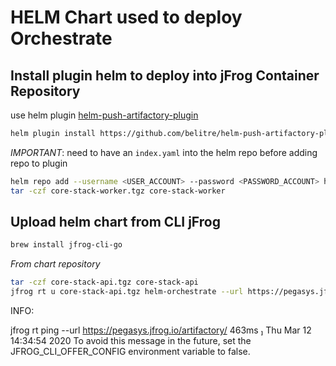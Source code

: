 # HELM Chart used to deploy Orchestrate

## Install plugin helm to deploy into jFrog Container Repository
use helm plugin [helm-push-artifactory-plugin](https://github.com/belitre/helm-push-artifactory-plugin)

```bash
helm plugin install https://github.com/belitre/helm-push-artifactory-plugin --version v0.3.0
```
_IMPORTANT_: need to have an `index.yaml` into the helm repo before adding repo to plugin


```bash
helm repo add --username <USER_ACCOUNT> --password <PASSWORD_ACCOUNT> helm-orchestrate https://pegasys.jfrog.io/artifactory/helm-orchestrate/
tar -czf core-stack-worker.tgz core-stack-worker
```


## Upload helm chart from CLI jFrog

```bash
brew install jfrog-cli-go
```

_From chart repository_
```bash
tar -czf core-stack-api.tgz core-stack-api
jfrog rt u core-stack-api.tgz helm-orchestrate --url https://pegasys.jfrog.io/artifactory/ --user arnaud.gouriou --password RiDD@ckPeg
```

INFO:

jfrog rt ping --url https://pegasys.jfrog.io/artifactory/                                                                                                                                             463ms  Thu Mar 12 14:34:54 2020
To avoid this message in the future, set the JFROG_CLI_OFFER_CONFIG environment variable to false.